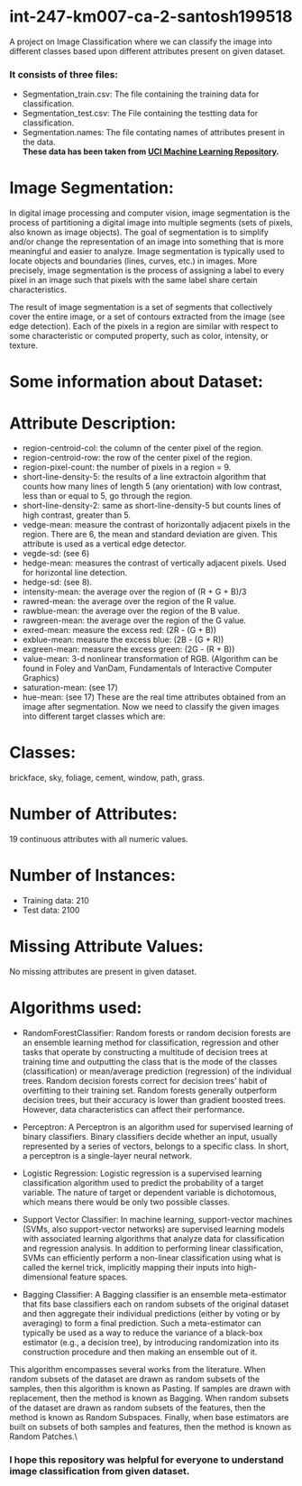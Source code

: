 # int-247-km007-ca-2-santosh199518
A project on Image Classification where we can classify the image into different classes based upon different attributes present on given dataset.

### It consists of three files:
- Segmentation_train.csv: The file containing the training data for classification.
- Segmentation_test.csv:  The File containing the testting data for classification.
- Segmentation.names:     The file contating names of attributes present in the data.\
**These data has been taken from [UCI Machine Learning Repository](https://archive.ics.uci.edu/ml/datasets/image+segmentation#:~:text=UCI%20Machine%20Learning%20Repository%3A%20Image%20Segmentation%20Data%20Set&text=Data%20Set%20Information%3A,a%20classification%20for%20every%20pixel.).**


# Image Segmentation:
In digital image processing and computer vision, image segmentation is the process of partitioning a digital image into multiple segments (sets of pixels, also known as image objects). The goal of segmentation is to simplify and/or change the representation of an image into something that is more meaningful and easier to analyze. Image segmentation is typically used to locate objects and boundaries (lines, curves, etc.) in images. More precisely, image segmentation is the process of assigning a label to every pixel in an image such that pixels with the same label share certain characteristics.

The result of image segmentation is a set of segments that collectively cover the entire image, or a set of contours extracted from the image (see edge detection). Each of the pixels in a region are similar with respect to some characteristic or computed property, such as color, intensity, or texture.

# Some information about Dataset:
# Attribute Description:
-  region-centroid-col:  the column of the center pixel of the region.
- region-centroid-row:  the row of the center pixel of the region.
- region-pixel-count:  the number of pixels in a region = 9.
- short-line-density-5:  the results of a line extractoin algorithm that counts how many lines of length 5 (any orientation) with low contrast, less than or equal to 5, go through the region.
- short-line-density-2:  same as short-line-density-5 but counts lines
         of high contrast, greater than 5.
- vedge-mean:  measure the contrast of horizontally adjacent pixels in the region.  There are 6, the mean and standard deviation are given.  This attribute is used as a vertical edge detector.
- vegde-sd:  (see 6)
- hedge-mean:  measures the contrast of vertically adjacent pixels. Used for horizontal line detection. 
- hedge-sd: (see 8).
- intensity-mean:  the average over the region of (R + G + B)/3
- rawred-mean: the average over the region of the R value.
- rawblue-mean: the average over the region of the B value.
- rawgreen-mean: the average over the region of the G value.
- exred-mean: measure the excess red:  (2R - (G + B))
- exblue-mean: measure the excess blue:  (2B - (G + R))
- exgreen-mean: measure the excess green:  (2G - (R + B))
- value-mean:  3-d nonlinear transformation of RGB. (Algorithm can be found in Foley and VanDam, Fundamentals of Interactive Computer Graphics)
- saturation-mean:  (see 17)
- hue-mean:  (see 17)
These are the real time attributes obtained from an image after segmentation. Now we need to classify the given images into different target classes which are:
# Classes:  
brickface, sky, foliage, cement, window, path, grass.
# Number of Attributes: 
19 continuous attributes with all numeric values.
# Number of Instances: 
- Training data: 210  
- Test data: 2100
# Missing Attribute Values:
No missing attributes are present in given dataset.

# Algorithms used:
- RandomForestClassifier:
Random forests or random decision forests are an ensemble learning method for classification, regression and other tasks that operate by constructing a multitude of decision trees at training time and outputting the class that is the mode of the classes (classification) or mean/average prediction (regression) of the individual trees. Random decision forests correct for decision trees' habit of overfitting to their training set. Random forests generally outperform decision trees, but their accuracy is lower than gradient boosted trees. However, data characteristics can affect their performance.
         
- Perceptron: 
A Perceptron is an algorithm used for supervised learning of binary classifiers. Binary classifiers decide whether an input, usually represented by a series of vectors, belongs to a specific class. In short, a perceptron is a single-layer neural network.
         
- Logistic Regression: 
Logistic regression is a supervised learning classification algorithm used to predict the probability of a target variable. The nature of target or dependent variable is dichotomous, which means there would be only two possible classes.
         
- Support Vector Classifier: 
In machine learning, support-vector machines (SVMs, also support-vector networks) are supervised learning models with associated learning algorithms that analyze data for classification and regression analysis. In addition to performing linear classification, SVMs can efficiently perform a non-linear classification using what is called the kernel trick, implicitly mapping their inputs into high-dimensional feature spaces.
- Bagging Classifier:
A Bagging classifier is an ensemble meta-estimator that fits base classifiers each on random subsets of the original dataset and then aggregate their individual predictions (either by voting or by averaging) to form a final prediction. Such a meta-estimator can typically be used as a way to reduce the variance of a black-box estimator (e.g., a decision tree), by introducing randomization into its construction procedure and then making an ensemble out of it.

This algorithm encompasses several works from the literature. When random subsets of the dataset are drawn as random subsets of the samples, then this algorithm is known as Pasting. If samples are drawn with replacement, then the method is known as Bagging. When random subsets of the dataset are drawn as random subsets of the features, then the method is known as Random Subspaces. Finally, when base estimators are built on subsets of both samples and features, then the method is known as Random Patches.\
         
### I hope this repository was helpful for everyone to understand image classification from given dataset.

